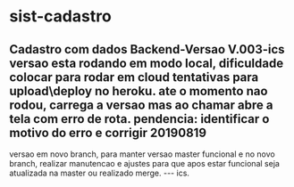 # sist-cadastro
Cadastro com dados Backend-Versao V.003-ics
versao esta rodando em modo local, 
dificuldade colocar para rodar em cloud
tentativas para upload\deploy no heroku.
ate o momento nao rodou, carrega a versao
mas ao chamar abre a tela com erro de rota.
pendencia:
identificar o motivo do erro e corrigir
20190819
---
versao em novo branch, para manter versao master funcional
e no novo branch, realizar manutencao e ajustes para que 
apos estar funcional seja atualizada na master ou realizado
merge.
--- ics.


